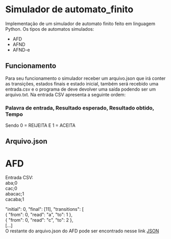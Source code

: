# Simulador de automato_finito
Implementação de um simulador de automato finito feito em linguagem Python.
Os tipos de automatos simulados:
- AFD
- AFND
- AFND-e

## Funcionamento
Para seu funcionamento o simulador receber um arquivo.json que irá conter as transições, estados finais e estado inicial, também será recebido uma entrada.csv e o programa de deve devolver uma saída podendo ser um arquivo.txt. 
Na entrada CSV apresenta a seguinte ordem:
### Palavra de entrada, Resultado esperado, Resultado obtido, Tempo
Sendo 0 = REIJEITA
E 1 = ACEITA

## Arquivo.json 
# AFD   
Entrada CSV:  
aba;0  
cac;0  
abacac;1  
cacaba;1  

"initial": 0,
"final": [11],
"transitions": [  
{ "from": 0, "read": "a", "to": 1 },  
{ "from": 0, "read": "c", "to": 2 },  
[...]  
O restante do arquivo.json do AFD pode ser encontrado nesse link [JSON](https://github.com/Melissa-Francielle/automato_finito/blob/main/Simulador%20de%20Automato%20finito/automato_AFD.json)

